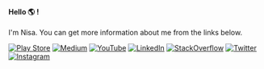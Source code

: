 #### Hello :earth_americas: ! 

I'm Nisa. You can get more information about me from the links below.

[![Play Store](https://img.shields.io/badge/-PlayStore-ffffff?style=flat&logo=googleplay&logoColor=27ae60)](https://play.google.com/store/apps/dev?id=6411367502435954294) [![Medium](https://img.shields.io/badge/-Medium-ffffff?style=flat&logo=medium&logoColor=000000)](https://medium.com/@nisaefendioglu) [![YouTube](https://img.shields.io/badge/-YouTube-ffffff?style=flat&logo=YouTube&logoColor=eb2f06)](https://www.youtube.com/NisaEfendioğlu) [![LinkedIn](https://img.shields.io/badge/-LinkedIn-ffffff?style=flat&logo=linkedin&logoColor=0984e3)](https://www.linkedin.com/in/nisaefendioglu) [![StackOverflow](https://img.shields.io/badge/-StackOverflow-ffffff?style=flat&logo=StackOverflow)](https://stackoverflow.com/users/11902787/nisa-efendioglu) [![Twitter](https://img.shields.io/badge/-Twitter-ffffff?style=flat&logo=Twitter)](https://twitter.com/nisaefendioglu) [![Instagram](https://img.shields.io/badge/-Instagram-ffffff?style=flat&logo=Instagram)](https://instagram.com/nisaefendiogluu)
